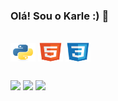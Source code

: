### Olá! Sou o Karle :) 👋

<div style="display: inline_block"><br>
  <img align="center" alt="Karle-Python" height="30" width="40" src="https://raw.githubusercontent.com/devicons/devicon/master/icons/python/python-original.svg">
  <img align="center" alt="Karle-HTML" height="30" width="40" src="https://raw.githubusercontent.com/devicons/devicon/master/icons/html5/html5-original.svg">
  <img align="center" alt="Karle-CSS" height="30" width="40" src="https://raw.githubusercontent.com/devicons/devicon/master/icons/css3/css3-original.svg">

##

<!--
  <img align="center" alt="Karle-Js" height="30" width="40" src="https://raw.githubusercontent.com/devicons/devicon/master/icons/javascript/javascript-plain.svg">
  <img align="center" alt="Karle-Ts" height="30" width="40" src="https://raw.githubusercontent.com/devicons/devicon/master/icons/typescript/typescript-plain.svg">
  <img align="center" alt="Karle-React" height="30" width="40" src="https://raw.githubusercontent.com/devicons/devicon/master/icons/react/react-original.svg">
-->

<div> 
  <a href="https://instagram.com/karleandro" target="_blank"><img src="https://img.shields.io/badge/-Instagram-%23E4405F?style=for-the-badge&logo=instagram&logoColor=white" target="_blank"></a>
 <a href="https://discord.gg/2AQUx2kf" target="_blank"><img src="https://img.shields.io/badge/Discord-7289DA?style=for-the-badge&logo=discord&logoColor=white" target="_blank"></a> 
  <a href = "mailto:contatoparakarle@gmail.com"><img src="https://img.shields.io/badge/-Gmail-%23333?style=for-the-badge&logo=gmail&logoColor=white" target="_blank"></a>
<!--
  <a href="https://www.linkedin.com/in/" target="_blank"><img src="https://img.shields.io/badge/-LinkedIn-%230077B5?style=for-the-badge&logo=linkedin&logoColor=white" target="_blank"></a>
-->
</div>
